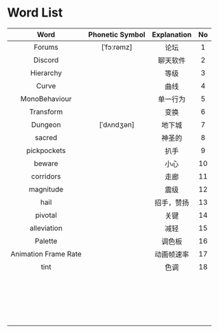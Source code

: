 # Word List

|         Word         | Phonetic Symbol | Explanation |  No  |
| :------------------: | :-------------: | :---------: | :--: |
|        Forums        |   [ˈfɔːrəmz]    |    论坛     |  1   |
|       Discord        |                 |  聊天软件   |  2   |
|      Hierarchy       |                 |    等级     |  3   |
|        Curve         |                 |    曲线     |  4   |
|    MonoBehaviour     |                 |  单一行为   |  5   |
|      Transform       |                 |    变换     |  6   |
|       Dungeon        |   [ˈdʌndʒən]    |   地下城    |  7   |
|        sacred        |                 |   神圣的    |  8   |
|     pickpockets      |                 |    扒手     |  9   |
|        beware        |                 |    小心     |  10  |
|      corridors       |                 |    走廊     |  11  |
|      magnitude       |                 |    震级     |  12  |
|         hail         |                 | 招手，赞扬  |  13  |
|       pivotal        |                 |    关键     |  14  |
|     alleviation      |                 |    减轻     |  15  |
|       Palette        |                 |   调色板    |  16  |
| Animation Frame Rate |                 | 动画帧速率  |  17  |
|         tint         |                 |    色调     |  18  |
|                      |                 |             |      |
|                      |                 |             |      |
|                      |                 |             |      |
|                      |                 |             |      |
|                      |                 |             |      |
|                      |                 |             |      |
|                      |                 |             |      |
|                      |                 |             |      |
|                      |                 |             |      |
|                      |                 |             |      |
|                      |                 |             |      |
|                      |                 |             |      |
|                      |                 |             |      |
|                      |                 |             |      |
|                      |                 |             |      |
|                      |                 |             |      |
|                      |                 |             |      |
|                      |                 |             |      |
|                      |                 |             |      |
|                      |                 |             |      |
